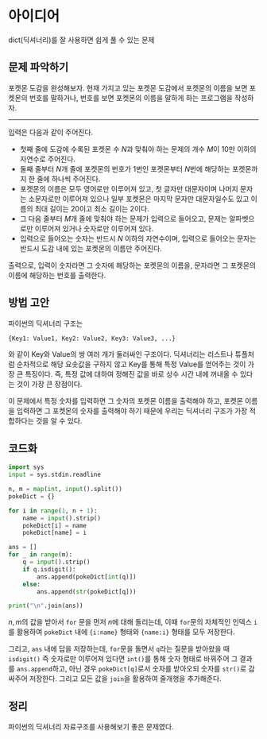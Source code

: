 # 아이디어
dict(딕셔너리)를 잘 사용하면 쉽게 풀 수 있는 문제

## 문제 파악하기
포켓몬 도감을 완성해보자. 현재 가지고 있는 포켓몬 도감에서 포켓몬의 이름을 보면 포켓몬의 번호를 말하거나, 번호를 보면 포켓몬의 이름을 말하게 하는 프로그램을 작성하자.

---

입력은 다음과 같이 주어진다.
- 첫째 줄에 도감에 수록된 포켓몬 수 $N$과 맞춰야 하는 문제의 개수 $M$이 10만 이하의 자연수로 주어진다.
- 둘째 줄부터 $N$개 줄에 포켓몬의 번호가 1번인 포켓몬부터 $N$번에 해당하는 포켓몬까지 한 줄에 하나씩 주어진다.
- 포켓몬의 이름은 모두 영어로만 이루어져 있고, 첫 글자만 대문자이며 나머지 문자는 소문자로만 이루어져 있으나 일부 포켓몬은 마지막 문자만 대문자일수도 있고 이름의 최대 길이는 20이고 최소 길이는 2이다.
- 그 다음 줄부터 $M$개 줄에 맞춰야 하는 문제가 입력으로 들어오고, 문제는 알파벳으로만 이루어져 있거나 숫자로만 이루어져 있다. 
- 입력으로 들어오는 숫자는 반드시 $N$ 이하의 자연수이며, 입력으로 들어오는 문자는 반드시 도감 내에 있는 포켓몬의 이름만 주어진다.

출력으로, 입력이 숫자라면 그 숫자에 해당하는 포켓몬의 이름을, 문자라면 그 포켓몬의 이름에 해당하는 번호를 출력한다.

## 방법 고안
파이썬의 딕셔너리 구조는
```python
{Key1: Value1, Key2: Value2, Key3: Value3, ...}
```
와 같이 Key와 Value의 쌍 여러 개가 둘러싸인 구조이다. 딕셔너리는 리스트나 튜플처럼 순차적으로 해당 요솟값을 구하지 않고 Key를 통해 특정 Value를 얻어주는 것이 가장 큰 특징이다. 즉, 특정 값에 대하여 정해진 값을 바로 상수 시간 내에 꺼내올 수 있다는 것이 가장 큰 장점이다.

이 문제에서 특정 숫자를 입력하면 그 숫자의 포켓몬 이름을 출력해야 하고, 포켓몬 이름을 입력하면 그 포켓몬의 숫자를 출력해야 하기 때문에 우리는 딕셔너리 구조가 가장 적합하다는 것을 알 수 있다.

## 코드화
```python
import sys
input = sys.stdin.readline

n, m = map(int, input().split())
pokeDict = {}

for i in range(1, n + 1):
    name = input().strip()
    pokeDict[i] = name
    pokeDict[name] = i

ans = []
for _ in range(m):
    q = input().strip()
    if q.isdigit():
        ans.append(pokeDict[int(q)])
    else:
        ans.append(str(pokeDict[q]))

print("\n".join(ans))
```

$n, m$의 값을 받아서 `for` 문을 먼저 $n$에 대해 돌리는데, 이때 `for`문의 자체적인 인덱스 `i`를 활용하여 `pokeDict` 내에 `{i:name}` 형태와 `{name:i}` 형태를 모두 저장한다.

그리고, `ans` 내에 답을 저장하는데, `for`문을 돌면서 `q`라는 질문을 받아왔을 때 `isdigit()` 즉 숫자로만 이루어져 있다면 `int()`를 통해 숫자 형태로 바꿔주어 그 결과를 `ans.append`하고, 아닌 경우 `pokeDict[q]`로서 숫자를 받아오되 숫자를 `str()`로 감싸주어 저장한다. 그리고 모든 값을 `join`을 활용하여 줄개행을 추가해준다.

## 정리
파이썬의 딕셔너리 자료구조를 사용해보기 좋은 문제였다.
